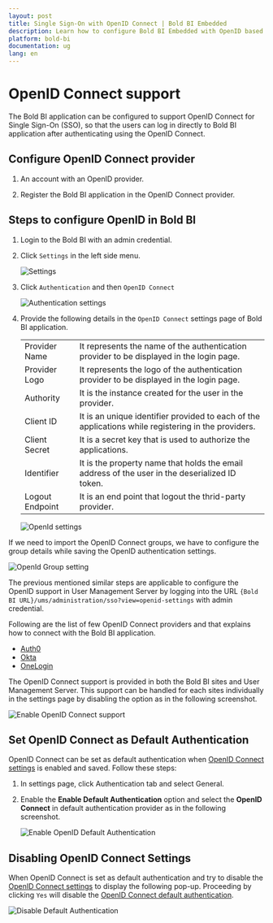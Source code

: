 ```yaml
---
layout: post
title: Single Sign-On with OpenID Connect | Bold BI Embedded
description: Learn how to configure Bold BI Embedded with OpenID based identity provider for Single Sign-on authentication using OpenID Connect.
platform: bold-bi
documentation: ug
lang: en
---
```


# OpenID Connect support

The Bold BI application can be configured to support OpenID Connect for Single Sign-On (SSO), so that the users can log in directly to Bold BI application after authenticating using the OpenID Connect.

## Configure OpenID Connect provider

1. An account with an OpenID provider.

2. Register the Bold BI application in the OpenID Connect provider.

## Steps to configure OpenID in Bold BI

1. Login to the Bold BI with an admin credential.

2. Click `Settings` in the left side menu.

    ![Settings](/static/assets/site-administration/openid-support/images/settings.png#width=65%)

3. Click `Authentication` and then `OpenID Connect`

    ![Authentication settings](/static/assets/site-administration/openid-support/images/authentication-settings.png)

4. Provide the following details in the `OpenID Connect` settings page of Bold BI application.

    <table>

    <tr>
    <td>Provider Name</td>
    <td>It represents the name of the authentication provider to be displayed in the login page.</td>
    </tr>

    <tr>
    <td>Provider Logo</td>
    <td>It represents the logo of the authentication provider to be displayed in the login page.</td>
    </tr>

    <tr>
    <td>Authority</td>
    <td>It is the instance created for the user in the provider.</td>
    </tr>

    <tr>
    <td>Client ID</td>
    <td>It is an unique identifier provided to each of the applications while registering in the providers.</td>
    </tr>

    <tr>
    <td>Client Secret</td>
    <td>It is a secret key that is used to authorize the applications.</td>
    </tr>

    <tr>
    <td>Identifier</td>
    <td>It is the property name that holds the email address of the user in the deserialized ID token.</td>
    </tr>

    <tr>
    <td>Logout Endpoint</td>
    <td>It is an end point that logout the thrid-party provider.</td>
    </tr>

    </table>

    ![OpenId settings](/static/assets/site-administration/openid-support/images/openid-settings.png#width=55%)

If we need to import the OpenID Connect groups, we have to configure the group details while saving the OpenID authentication settings.

  ![OpenId Group setting](/static/assets/site-administration/openid-support/images/OpenId-group-settings.png)

The previous mentioned similar steps are applicable to configure the OpenID support in User Management Server by logging into the URL `{Bold BI URL}/ums/administration/sso?view=openid-settings` with admin credential.

Following are the list of few OpenID Connect providers and that explains how to connect with the Bold BI application. 

* [Auth0](/security-configuration/single-sign-on/openid-support/auth0/)
* [Okta](/security-configuration/single-sign-on/openid-support/okta/)
* [OneLogin](/security-configuration/single-sign-on/openid-support/onelogin/)

The OpenID Connect support is provided in both the Bold BI sites and User Management Server. This support can be handled for each sites individually in the settings page by disabling the option as in the following screenshot.

![Enable OpenID Connect support](/static/assets/site-administration/openid-support/images/EnableOpenId.png)

## Set OpenID Connect as Default Authentication

OpenID Connect can be set as default authentication when [OpenID Connect settings](/security-configuration/single-sign-on/openid-support/#steps-to-configure-openid-in-bold-bi) is enabled and saved. Follow these steps:

1. In settings page, click Authentication tab and select General.

2. Enable the **Enable Default Authentication** option and select the **OpenID Connect** in default authentication provider as in the following screenshot.

    ![Enable OpenID Default Authentication](/static/assets/site-administration/openid-support/images/openid-default-authentication.png)

## Disabling OpenID Connect Settings

When OpenID Connect is set as default authentication and try to disable the [OpenID Connect settings](/security-configuration/single-sign-on/openid-support/#steps-to-configure-openid-in-bold-bi) to display the following pop-up. Proceeding by clicking `Yes` will disable the [OpenID Connect default authentication](/security-configuration/single-sign-on/openid-support/#set-openid-connect-as-default-authentication).

![Disable Default Authentication](/static/assets/site-administration/images/disable-default-authentication.png#width=60%)